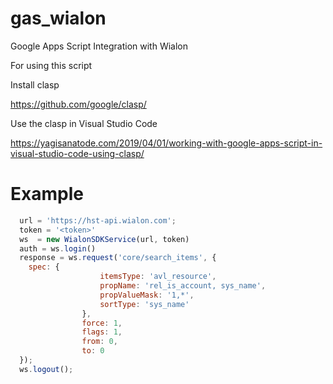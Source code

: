 # gas_wialon
Google Apps Script Integration with Wialon

For using this script

Install clasp

https://github.com/google/clasp/

Use the clasp in Visual Studio Code

https://yagisanatode.com/2019/04/01/working-with-google-apps-script-in-visual-studio-code-using-clasp/

# Example
```javascript
  url = 'https://hst-api.wialon.com';
  token = '<token>'
  ws  = new WialonSDKService(url, token)
  auth = ws.login()
  response = ws.request('core/search_items', {
    spec: {
                    itemsType: 'avl_resource',
                    propName: 'rel_is_account, sys_name',
                    propValueMask: '1,*',
                    sortType: 'sys_name'
                },
                force: 1,
                flags: 1,
                from: 0,
                to: 0
  });
  ws.logout();
```
